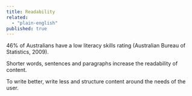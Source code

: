 ```yaml
---
title: Readability
related: 
  - "plain-english"
published: true
---
```


46% of Australians have a low literacy skills rating (Australian Bureau of Statistics, 2009).

Shorter words, sentences and paragraphs increase the readability of content.

To write better, write less and structure content around the needs of the user.
